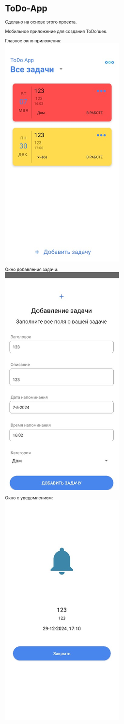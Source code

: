 # ToDo-App

Сделано на основе этого [проекта](https://github.com/Sha489/todo-list).

Мобильное приложение для создания ToDo'шек.

Главное окно приложения:
![Главное окно приложения](scrins/1.jpg)

Окно добавления задачи:
![Окно добавления задачи](scrins/2.jpg)

Окно с уведомлением:
![Окно с уведомлением](scrins/3.jpg)

